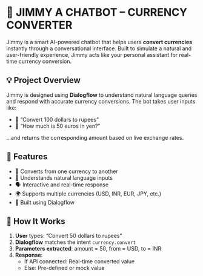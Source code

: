 # 🤖 JIMMY A CHATBOT – CURRENCY CONVERTER

Jimmy is a smart AI-powered chatbot that helps users **convert currencies** instantly through a conversational interface. Built to simulate a natural and user-friendly experience, Jimmy acts like your personal assistant for real-time currency conversion.


## 💡 Project Overview

Jimmy is designed using **Dialogflow** to understand natural language queries and respond with accurate currency conversions. The bot takes user inputs like:

- 💬 “Convert 100 dollars to rupees”
- 💬 “How much is 50 euros in yen?”

...and returns the corresponding amount based on live exchange rates.


## 🔧 Features

- 💱 Converts from one currency to another
- 🧠 Understands natural language inputs
- 🗣️ Interactive and real-time response
- 🌍 Supports multiple currencies (USD, INR, EUR, JPY, etc.)
- 🔌 Built using Dialogflow

## 🧪 How It Works

1. **User** types: “Convert 50 dollars to rupees”
2. **Dialogflow** matches the intent `currency.convert`
3. **Parameters extracted**: amount = 50, from = USD, to = INR
4. **Response**:
   - If API connected: Real-time converted value
   - Else: Pre-defined or mock value

